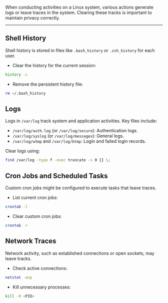 When conducting activities on a Linux system, various actions generate logs or leave traces in the system. Clearing these tracks is important to maintain privacy correctly.


---

## Shell History

Shell history is stored in files like `.bash_history` or `.zsh_history` for each user.

- Clear the history for the current session:
```bash
history -c
```

- Remove the persistent history file:
```bash
rm ~/.bash_history
```

## Logs

Logs in `/var/log` track system and application activities. Key files include:

- `/var/log/auth.log` (or `/var/log/secure`): Authentication logs.
- `/var/log/syslog` (or `/var/log/messages`): General logs.
- `/var/log/wtmp` and `/var/log/btmp`: Login and failed login records.

Clear logs using:
```bash
find /var/log -type f -exec truncate -s 0 {} \;
```

## Cron Jobs and Scheduled Tasks

Custom cron jobs might be configured to execute tasks that leave traces.

- List current cron jobs:
```bash
crontab -l
```

- Clear custom cron jobs:
```bash
crontab -r
```

## Network Traces

Network activity, such as established connections or open sockets, may leave tracks.

- Check active connections:
```bash
netstat -anp
```

- Kill unnecessary processes:
```bash
kill -9 <PID>
```
